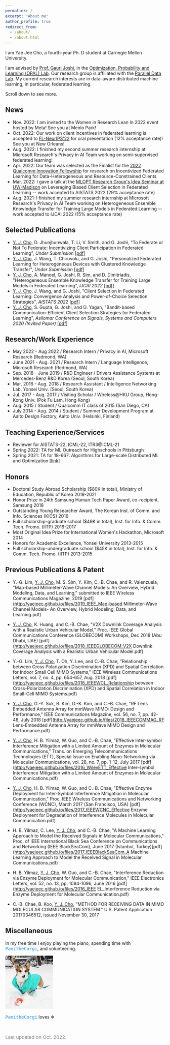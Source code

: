 ```yaml
---
permalink: /
excerpt: "About me"
author_profile: true
redirect_from: 
  - /about/
  - /about.html
---
```


I am Yae Jee Cho, a fourth-year Ph. D student at Carnegie Mellon University.

I am advised by [Prof. Gauri Joshi](http://www.andrew.cmu.edu/user/gaurij/home.html), in the [Optimization, Probability and Learning (OPAL) Lab](http://www.andrew.cmu.edu/user/gaurij/Group.html). Our research group is affiliated with the [Parallel Data Lab](https://www.pdl.cmu.edu/index.shtml). My current research interests are in data-aware distributed machine learning, in particular, federated learning.



Scroll down to see more.

News
------
* Nov. 2022: I am invited to the Women in Research Lean In 2022 event hosted by Meta! See you at Menlo Park!
* Oct. 2022: Our work on client incentives in federated learning is accepted to [FL-NeurIPS'22](https://federated-learning.org/fl-neurips-2022/) for oral presentation (12% acceptance rate)! See you at New Orleans!
* Aug. 2022: I finished my second summer research internship at Microsoft Research's Privacy in AI Team working on semi-supervised federated learning!
* Apr. 2022: Our team was selected as the Finalist for the [2022 Qualcomm Innovation Fellowship](https://www.qualcomm.com/research/university-relations/innovation-fellowship/2022-north-america) for research on Incentivized Federated Learning for Data-Heterogeneous and Resource-Constrained Clients
* Mar. 2022: I gave a talk at the [MLOPT Research Group's Idea Seminar at UW-Madison](https://mlopt.ece.wisc.edu/idea-seminar/) on Leveraging Biased Client Selection in Federated Learning -- work accepted to AISTATS 2022 (29% acceptance rate)
* Aug. 2021: I finished my summer research internship at Microsoft Research's Privacy in AI Team working on Heterogeneous Ensemble Knowledge Transfer for Training Large Models in Federated Learning -- work accepted to IJCAI 2022 (15% acceptance rate)


Selected Publications
------
* <ins>Y. J. Cho</ins>, D. Jhunjhunwala, T. Li, V. Smith, and G. Joshi, "To Federate or Not To Federate: Incentivizing Client Participation in Federated Learning", <em>Under Submission</em> [[pdf]](https://arxiv.org/abs/2205.14840)
* <ins>Y. J. Cho</ins>, J. Wang, T. Chiruvolu, and G. Joshi, "Personalized Federated Learning for Heterogeneous Devices with Clustered Knowledge Transfer", <em>Under Submission</em> [[pdf]](https://arxiv.org/pdf/2109.08119.pdf)
* <ins>Y. J. Cho</ins>, A. Manoel, G. Joshi, R. Sim, and D. Dimitriadis, "Heterogeneous Ensemble Knowledge Transfer for Training Large Models in
Federated Learning", <em>IJCAI 2022</em> [[pdf]](https://arxiv.org/pdf/2204.12703.pdf)
* <ins>Y. J. Cho</ins>, J. Wang, and G. Joshi, "Client Selection in Federated Learning: Convergence
Analysis and Power-of-Choice Selection Strategies", <em>AISTATS 2022</em> [[pdf]](https://arxiv.org/pdf/2010.01243.pdf)
* <ins>Y. J. Cho</ins>, S. Gupta, G. Joshi, and O. Yagan, "Bandit-based Communication-Efficient Client
Selection Strategies for Federated Learning", <em>Asilomar Conference on Signals, Systems and Computers 2020 (Invited Paper)</em> [[pdf]](https://arxiv.org/pdf/2012.08009.pdf)



Research/Work Experience
------
* May 2022 - Aug 2022 / Research Intern / Privacy in AI, Microsoft Research (Redmond, WA)
* June 2021 - Aug. 2021 / Research Intern / Language Intelligence, Microsoft Research (Redmond, WA)
* Sep. 2018 - June 2019 / R&D Engineer / Drivers Assistance Systems at Mercedes-Benz R&D Korea (Seoul, South Korea)
* Mar. 2016 - Aug. 2018 / Research Assistant / Intelligence Networking Lab, Yonsei Univ. (Seoul, South Korea)
* Jul. 2017 - Aug. 2017 / Visiting Scholar / Wireless@HKU Group, Hong-Kong Univ. (Pok Fu Lam, Hong Kong)
* Aug. 2015 / Student / Qualcomm IT class of 2015 (San Diego, CA)
* July 2014 - Aug. 2014 / Student / Summer Development Program at Aalto Design Factory, Aalto Univ. (Helsinki, Finland)



Teaching Experience/Services
------
* Reviewer for AISTATS-22, ICML-22, ITR3@ICML-21
* Spring 2022: TA for ML Outreach for Highschools in Pittsburgh
* Spring 2021: TA for 18-667: Algorithms for Large-scale Distributed ML and Optimization [[link]](https://www.andrew.cmu.edu/course/18-667/)



Honors
------
* Doctoral Study Abroad Scholarship ($80K in total), Ministry of Education, Republic of Korea 2019-2021
* Honor Prize in 24th Samsung Human Tech Paper Award, co-recipient, Samsung 2018
* Outstanding Young Researcher Award, The Korean Inst. of Comm. and Info. Sciences (KICS) 2016
* Full scholarship-graduate school ($49K in total), Inst. for Info. & Comm. Tech. Promo. (IITP) 2016-2017
* Most Original Idea Prize for International Women's Hackathon, Microsoft 2014
* Honors for Academic Excellence, Yonsei University 2013-2015
* Full scholarship-undergraduate school ($45K in total), Inst. for Info. & Comm. Tech. Promo. (IITP) 2013-2015




Previous Publications & Patent
------
* Y.-G. Lim, <ins>Y. J. Cho</ins>, M. S. Sim, Y. Kim, C.-B. Chae, and R. Valenzuela, "Map-based Millimeter-Wave Channel Models: An Overview, Hybrid Modeling, Data, and Learning," submitted to IEEE Wireless Communications Magazine, 2019 [pdf](http://yaejeec.github.io/files/2019_IEEE_Map-based Millimeter-Wave Channel Models- An Overview, Hybrid Modeling, Data, and Learning.pdf)

* <ins>Y. J. Cho</ins>, K. Huang, and C.-B. Chae, "V2X Downlink Coverage Analysis with a Realistic Urban Vehicular Model," Proc. IEEE Global Communications Conference (GLOBECOM) Workshops, Dec 2018 (Abu Dhabi, UAE) [pdf](http://yaejeec.github.io/files/2018_IEEEGLOBECOM_V2X Downlink Coverage Analysis with a Realistic Urban Vehicular Model.pdf)

* Y.-G. Lim, <ins>Y. J. Cho</ins>, T. Oh, Y. Lee, and C.-B. Chae, "Relationship between Cross Polarization Discrimination (XPD) and Spatial Correlation for Indoor Small Cell MIMO Systems," IEEE Wireless Communications Letters, vol. 7, no. 4, pp. 654-657, Aug. 2018 [pdf](http://yaejeec.github.io/files/2018_IEEEWCL_Relationship between Cross-Polarization Discrimination (XPD) and Spatial Correlation in Indoor Small-Cell MIMO Systems.pdf)

* <ins>Y. J. Cho</ins>, G.-Y. Suk, B. Kim, D.-K. Kim, and C.-B. Chae, "RF Lens Embedded Antenna Array for mmWave MIMO: Design and Performance," IEEE Communications Magazine, vol. 56, no. 7, pp. 42-48, July 2018 [pdf](http://yaejeec.github.io/files/2018_IEEECOMMAG_RF Lens-Embedded Antenna Array for mmWave MIMO Design and Performance.pdf)

* <ins>Y. J. Cho</ins>, H. B. Yilmaz, W. Guo, and C.-B. Chae, "Effective Inter-symbol Interference Mitigation with a Limited Amount of Enzymes in Molecular Communications," Trans. on Emerging Telecommunications Technologies (ETT), Special Issue on Enabling Nano-Networking via Molecular Communications, vol. 28, no. 7, pp. 1-12, July 2017 [pdf](http://yaejeec.github.io/files/2016_WileyETT_Effective Inter-symbol Interference Mitigation with a Limited Amount of Enzymes in Molecular Communications.pdf)

* <ins>Y. J. Cho</ins>, H. B. Yilmaz, W. Guo, and C.-B. Chae, "Effective Enzyme Deployment for Inter-Symbol Interference Mitigation in Molecular Communication," Proc. IEEE Wireless Communications and Networking Conference (WCNC), March 2017 (San Francisco, USA) [pdf](http://yaejeec.github.io/files/2017_IEEEWCNC_Effective Enzyme Deployment for Degradation of Interference Molecules in Molecular Communication.pdf)

* H. B. Yilmaz, C. Lee, <ins>Y. J. Cho</ins>, and C.-B. Chae, "A Machine Learning Approach to Model the Received Signals in Molecular Communications," Proc. of IEEE International Black Sea Conference on Communications and Networking (IEEE BlackSeaCom), June 2017 (Istanbul, Turkey)[pdf](http://yaejeec.github.io/files/2017_IEEEBlackSeaCom_A Machine Learning Approach to Model the Received Signal in Molecular Communications.pdf) 

* H. B. Yilmaz, <ins>Y. J. Cho</ins>, W. Guo, and C.-B. Chae, "Interference Reduction via Enzyme Deployment for Molecular Communication," IEEE Electronics Letters, vol. 52, no. 13, pp. 1094-1096, June 2016 [pdf](http://yaejeec.github.io/files/2016_IEEE EL_Interference Reduction via Enzyme Deployment for Molecular Communication.pdf)

* C.-B. Chae, B. Koo, <ins>Y. J. Cho</ins>, "METHOD FOR RECEIVING DATA IN MIMO MOLECULAR COMMUNICATION SYSTEM." U.S. Patent Application 20170346512, issued November 30, 2017 



Miscellaneous
------
In my free time I enjoy playing the piano, spending time with <font face="monospace" color="#1e90ff">PanitheCorgi</font>, and volunteering.

<img src="/images/panipic.jpg" width="30%">
<p><font face="monospace" color="#1e90ff">PanitheCorgi</font> loves <span>&#10052;</span> </p> 


<br>


<p style="color:Grey; font-size: 15px;"> Last updated on Oct. 2022.</p>

